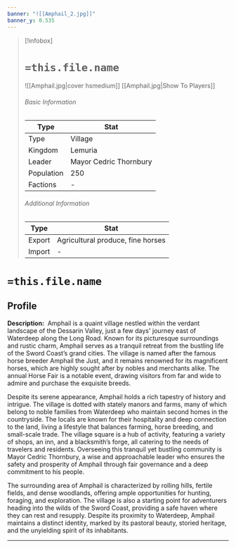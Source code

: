 ```yaml
---
banner: "![[Amphail_2.jpg]]"
banner_y: 0.535
---
```


> [!infobox]
> # `=this.file.name`
>  ![[Amphail.jpg|cover hsmedium]]
> [[Amphail.jpg|Show To Players]]
> ###### Basic Information
> Type |  Stat |
> ---|---|
> Type | Village |
> Kingdom | Lemuria |
> Leader | Mayor Cedric Thornbury |
> Population | 250 |
> Factions | - |
> ###### Additional Information
> Type |  Stat |
> ---|---|
> Export | Agricultural produce, fine horses |
> Import | - |

# `=this.file.name`
## Profile

**Description:** 
Amphail is a quaint village nestled within the verdant landscape of the Dessarin Valley, just a few days' journey east of Waterdeep along the Long Road. Known for its picturesque surroundings and rustic charm, Amphail serves as a tranquil retreat from the bustling life of the Sword Coast’s grand cities. The village is named after the famous horse breeder Amphail the Just, and it remains renowned for its magnificent horses, which are highly sought after by nobles and merchants alike. The annual Horse Fair is a notable event, drawing visitors from far and wide to admire and purchase the exquisite breeds.

Despite its serene appearance, Amphail holds a rich tapestry of history and intrigue. The village is dotted with stately manors and farms, many of which belong to noble families from Waterdeep who maintain second homes in the countryside. The locals are known for their hospitality and deep connection to the land, living a lifestyle that balances farming, horse breeding, and small-scale trade. The village square is a hub of activity, featuring a variety of shops, an inn, and a blacksmith’s forge, all catering to the needs of travelers and residents. Overseeing this tranquil yet bustling community is Mayor Cedric Thornbury, a wise and approachable leader who ensures the safety and prosperity of Amphail through fair governance and a deep commitment to his people.

The surrounding area of Amphail is characterized by rolling hills, fertile fields, and dense woodlands, offering ample opportunities for hunting, foraging, and exploration. The village is also a starting point for adventurers heading into the wilds of the Sword Coast, providing a safe haven where they can rest and resupply. Despite its proximity to Waterdeep, Amphail maintains a distinct identity, marked by its pastoral beauty, storied heritage, and the unyielding spirit of its inhabitants.

---